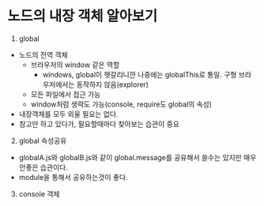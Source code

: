 # 노드의 내장 객체 알아보기
1. global
- 노드의 전역 객체
  - 브라우저의 window 같은 역할
    - windows, global이 헷갈리니깐 나중에는 globalThis로 통일. 구형 브라우저에서는 동작하지 않음(explorer)
  - 모든 파일에서 접근 가능
  - window처럼 생략도 가능(console, require도 global의 속성)
- 내장객체를 모두 외울 필요는 없다. 
- 참고만 하고 있다가, 필요할때마다 찾아보는 습관이 중요

2. global 속성공유
- globalA.js와 globalB.js와 같이 global.message를 공유해서 쓸수는 있지만 매우 안좋은 습관이다.
- module을 통해서 공유하는것이 좋다.

3. console 객체
